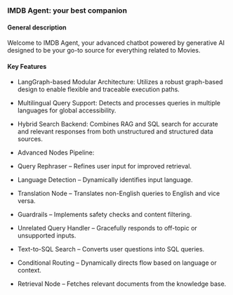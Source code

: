 ###  IMDB Agent: your best companion

#### General description
Welcome to IMDB Agent, your advanced chatbot powered by generative AI designed to be your go-to source for everything related to Movies.

#### Key Features
- LangGraph-based Modular Architecture: Utilizes a robust graph-based design to enable flexible and traceable execution paths.

- Multilingual Query Support: Detects and processes queries in multiple languages for global accessibility.

- Hybrid Search Backend: Combines RAG and SQL search for accurate and relevant responses from both unstructured and structured data sources.

- Advanced Nodes Pipeline:
- Query Rephraser – Refines user input for improved retrieval.
- Language Detection – Dynamically identifies input language.
- Translation Node – Translates non-English queries to English and vice versa.
- Guardrails – Implements safety checks and content filtering.
- Unrelated Query Handler – Gracefully responds to off-topic or unsupported inputs.
- Text-to-SQL Search – Converts user questions into SQL queries.
- Conditional Routing – Dynamically directs flow based on language or context.
- Retrieval Node – Fetches relevant documents from the knowledge base.

